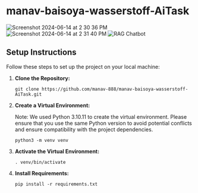 # manav-baisoya-wasserstoff-AiTask
![Screenshot 2024-06-14 at 2 30 36 PM](https://github.com/manav-888/manav-baisoya-wasserstoff-AiTask/assets/28830098/62e53491-88bf-494b-b30a-eaf4b37f35af)
![Screenshot 2024-06-14 at 2 31 40 PM](https://github.com/manav-888/manav-baisoya-wasserstoff-AiTask/assets/28830098/8d5f9dc0-e85f-4c1d-95df-05fc87f1ca86)
![RAG Chatbot](https://github.com/manav-888/manav-baisoya-wasserstoff-AiTask/assets/28830098/23613f63-d43f-4403-87c2-3688fe7e5a4c)

## Setup Instructions

Follow these steps to set up the project on your local machine:

1. **Clone the Repository:**
   ```
   git clone https://github.com/manav-888/manav-baisoya-wasserstoff-AiTask.git
   ```

2. **Create a Virtual Environment:**

   Note: We used Python 3.10.11 to create the virtual environment. Please ensure that you use the same Python version to avoid potential conflicts and ensure compatibility with the project dependencies.
   ```
   python3 -m venv venv
   ```

4. **Activate the Virtual Environment:**
   ```
   . venv/bin/activate
   ```

5. **Install Requirements:**
   ```
   pip install -r requirements.txt

   ```
